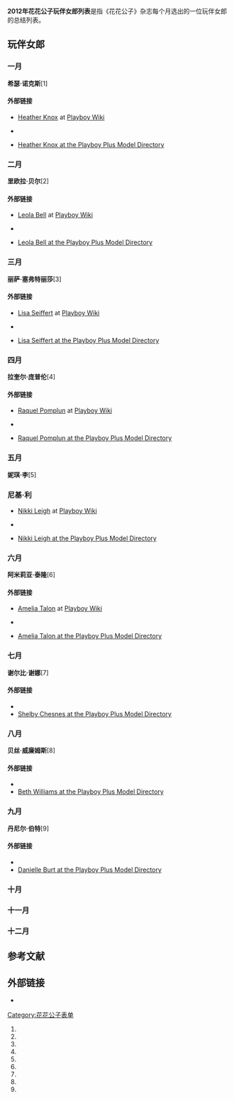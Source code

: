 **2012年花花公子玩伴女郎列表**是指《花花公子》杂志每个月选出的一位玩伴女郎的总结列表。

## 玩伴女郎

### 一月

**希瑟·诺克斯**\[1\]

#### 外部链接

  - [Heather Knox](http://www.playboywiki.com/Heather+Knox) at [Playboy Wiki](http://www.playboywiki.com/)

  -
  - [Heather Knox at the Playboy Plus Model Directory](https://web.archive.org/web/20120423235950/http://playboyplus.wikispaces.com/Heather+Knox)

### 二月

**里欧拉·贝尔**\[2\]

#### 外部链接

  - [Leola Bell](http://www.playboywiki.com/Leola+Bell) at [Playboy Wiki](http://www.playboywiki.com/)

  -
  - [Leola Bell at the Playboy Plus Model Directory](https://web.archive.org/web/20120705213625/http://playboyplus.wikispaces.com/Leola+Bell)

### 三月

**丽萨·塞弗特丽莎**\[3\]

#### 外部链接

  - [Lisa Seiffert](http://www.playboywiki.com/Lisa+Seiffert) at [Playboy Wiki](http://www.playboywiki.com/)

  -
  - [Lisa Seiffert at the Playboy Plus Model Directory](https://web.archive.org/web/20120425001445/http://playboyplus.wikispaces.com/Lisa+Seiffert)

### 四月

**拉奎尔·庞普伦**\[4\]

#### 外部链接

  - [Raquel Pomplun](http://www.playboywiki.com/Raquel+Pomplun) at [Playboy Wiki](http://www.playboywiki.com/)

  -
  - [Raquel Pomplun at the Playboy Plus Model Directory](https://web.archive.org/web/20120423235955/http://playboyplus.wikispaces.com/Raquel+Pomplun)

### 五月

**妮琪·李**\[5\]

### 尼基·利

  - [Nikki Leigh](http://www.playboywiki.com/Nikki+Leigh) at [Playboy Wiki](http://www.playboywiki.com/)

  -
  - [Nikki Leigh at the Playboy Plus Model Directory](https://web.archive.org/web/20120705194949/http://playboyplus.wikispaces.com/Nikki+Leigh)

### 六月

**阿米莉亚·泰隆**\[6\]

#### 外部链接

  - [Amelia Talon](http://www.playboywiki.com/Amelia+Talon) at [Playboy Wiki](http://www.playboywiki.com/)

  -
  - [Amelia Talon at the Playboy Plus Model Directory](https://web.archive.org/web/20120420234336/http://playboyplus.wikispaces.com/Amelia+Talon)

### 七月

**谢尔比·谢娜**\[7\]

#### 外部链接

  -
  - [Shelby Chesnes at the Playboy Plus Model Directory](https://web.archive.org/web/20120520030504/http://playboyplus.wikispaces.com/Shelby+Chesnes)

### 八月

**贝丝·威廉姆斯**\[8\]

#### 外部链接

  -
  - [Beth Williams at the Playboy Plus Model Directory](https://web.archive.org/web/20120520054933/http://playboyplus.wikispaces.com/Beth+Williams)

### 九月

**丹尼尔·伯特**\[9\]

#### 外部链接

  -
  - [Danielle Burt at the Playboy Plus Model Directory](http://playboyplus.wikispaces.com/Danielle+Burt/)

### 十月

### 十一月

### 十二月

## 参考文献

## 外部链接

  -
[Category:花花公子表单](https://zh.wikipedia.org/wiki/Category:花花公子表单 "wikilink")

1.
2.
3.
4.
5.
6.
7.
8.
9.